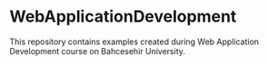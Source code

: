 # WebApplicationDevelopment

This repository contains examples created during Web Application Development course on Bahcesehir University.